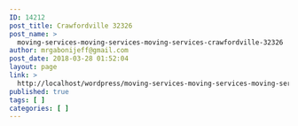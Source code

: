 ```yaml
---
ID: 14212
post_title: Crawfordville 32326
post_name: >
  moving-services-moving-services-moving-services-crawfordville-32326
author: mrgabonijeff@gmail.com
post_date: 2018-03-28 01:52:04
layout: page
link: >
  http://localhost/wordpress/moving-services-moving-services-moving-services-crawfordville-32326/
published: true
tags: [ ]
categories: [ ]
---
```

